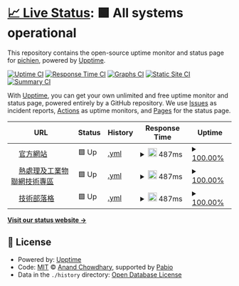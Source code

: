 # [📈 Live Status](https://pichien.github.io/upptime): <!--live status--> **🟩 All systems operational**

This repository contains the open-source uptime monitor and status page for [pichien](https://pichien.github.io/upptime), powered by [Upptime](https://github.com/upptime/upptime).

[![Uptime CI](https://github.com/pichien/upptime/workflows/Uptime%20CI/badge.svg)](https://github.com/pichien/upptime/actions?query=workflow%3A%22Uptime+CI%22)
[![Response Time CI](https://github.com/pichien/upptime/workflows/Response%20Time%20CI/badge.svg)](https://github.com/pichien/upptime/actions?query=workflow%3A%22Response+Time+CI%22)
[![Graphs CI](https://github.com/pichien/upptime/workflows/Graphs%20CI/badge.svg)](https://github.com/pichien/upptime/actions?query=workflow%3A%22Graphs+CI%22)
[![Static Site CI](https://github.com/pichien/upptime/workflows/Static%20Site%20CI/badge.svg)](https://github.com/pichien/upptime/actions?query=workflow%3A%22Static+Site+CI%22)
[![Summary CI](https://github.com/pichien/upptime/workflows/Summary%20CI/badge.svg)](https://github.com/pichien/upptime/actions?query=workflow%3A%22Summary+CI%22)

With [Upptime](https://upptime.js.org), you can get your own unlimited and free uptime monitor and status page, powered entirely by a GitHub repository. We use [Issues](https://github.com/pichien/upptime/issues) as incident reports, [Actions](https://github.com/pichien/upptime/actions) as uptime monitors, and [Pages](https://pichien.github.io/upptime) for the status page.

<!--start: status pages-->
<!-- This summary is generated by Upptime (https://github.com/upptime/upptime) -->
<!-- Do not edit this manually, your changes will be overwritten -->
<!-- prettier-ignore -->
| URL | Status | History | Response Time | Uptime |
| --- | ------ | ------- | ------------- | ------ |
| <img alt="" src="https://icons.duckduckgo.com/ip3/www.wic.tw.ico" height="13"> [官方網站](https://www.wic.tw) | 🟩 Up | [.yml](https://github.com/pichien/upptime/commits/HEAD/history/.yml) | <details><summary><img alt="Response time graph" src="./graphs//response-time-week.png" height="20"> 487ms</summary><br><a href="https://pichien.github.io/upptime/history/"><img alt="Response time 314" src="https://img.shields.io/endpoint?url=https%3A%2F%2Fraw.githubusercontent.com%2Fpichien%2Fupptime%2FHEAD%2Fapi%2F%2Fresponse-time.json"></a><br><a href="https://pichien.github.io/upptime/history/"><img alt="24-hour response time 283" src="https://img.shields.io/endpoint?url=https%3A%2F%2Fraw.githubusercontent.com%2Fpichien%2Fupptime%2FHEAD%2Fapi%2F%2Fresponse-time-day.json"></a><br><a href="https://pichien.github.io/upptime/history/"><img alt="7-day response time 487" src="https://img.shields.io/endpoint?url=https%3A%2F%2Fraw.githubusercontent.com%2Fpichien%2Fupptime%2FHEAD%2Fapi%2F%2Fresponse-time-week.json"></a><br><a href="https://pichien.github.io/upptime/history/"><img alt="30-day response time 336" src="https://img.shields.io/endpoint?url=https%3A%2F%2Fraw.githubusercontent.com%2Fpichien%2Fupptime%2FHEAD%2Fapi%2F%2Fresponse-time-month.json"></a><br><a href="https://pichien.github.io/upptime/history/"><img alt="1-year response time 314" src="https://img.shields.io/endpoint?url=https%3A%2F%2Fraw.githubusercontent.com%2Fpichien%2Fupptime%2FHEAD%2Fapi%2F%2Fresponse-time-year.json"></a></details> | <details><summary><a href="https://pichien.github.io/upptime/history/">100.00%</a></summary><a href="https://pichien.github.io/upptime/history/"><img alt="All-time uptime 100.00%" src="https://img.shields.io/endpoint?url=https%3A%2F%2Fraw.githubusercontent.com%2Fpichien%2Fupptime%2FHEAD%2Fapi%2F%2Fuptime.json"></a><br><a href="https://pichien.github.io/upptime/history/"><img alt="24-hour uptime 100.00%" src="https://img.shields.io/endpoint?url=https%3A%2F%2Fraw.githubusercontent.com%2Fpichien%2Fupptime%2FHEAD%2Fapi%2F%2Fuptime-day.json"></a><br><a href="https://pichien.github.io/upptime/history/"><img alt="7-day uptime 100.00%" src="https://img.shields.io/endpoint?url=https%3A%2F%2Fraw.githubusercontent.com%2Fpichien%2Fupptime%2FHEAD%2Fapi%2F%2Fuptime-week.json"></a><br><a href="https://pichien.github.io/upptime/history/"><img alt="30-day uptime 100.00%" src="https://img.shields.io/endpoint?url=https%3A%2F%2Fraw.githubusercontent.com%2Fpichien%2Fupptime%2FHEAD%2Fapi%2F%2Fuptime-month.json"></a><br><a href="https://pichien.github.io/upptime/history/"><img alt="1-year uptime 100.00%" src="https://img.shields.io/endpoint?url=https%3A%2F%2Fraw.githubusercontent.com%2Fpichien%2Fupptime%2FHEAD%2Fapi%2F%2Fuptime-year.json"></a></details>
| <img alt="" src="https://icons.duckduckgo.com/ip3/wic.sytes.net.ico" height="13"> [熱處理及工業物聯網技術專區](http://wic.sytes.net/iiot.html) | 🟩 Up | [.yml](https://github.com/pichien/upptime/commits/HEAD/history/.yml) | <details><summary><img alt="Response time graph" src="./graphs//response-time-week.png" height="20"> 487ms</summary><br><a href="https://pichien.github.io/upptime/history/"><img alt="Response time 314" src="https://img.shields.io/endpoint?url=https%3A%2F%2Fraw.githubusercontent.com%2Fpichien%2Fupptime%2FHEAD%2Fapi%2F%2Fresponse-time.json"></a><br><a href="https://pichien.github.io/upptime/history/"><img alt="24-hour response time 283" src="https://img.shields.io/endpoint?url=https%3A%2F%2Fraw.githubusercontent.com%2Fpichien%2Fupptime%2FHEAD%2Fapi%2F%2Fresponse-time-day.json"></a><br><a href="https://pichien.github.io/upptime/history/"><img alt="7-day response time 487" src="https://img.shields.io/endpoint?url=https%3A%2F%2Fraw.githubusercontent.com%2Fpichien%2Fupptime%2FHEAD%2Fapi%2F%2Fresponse-time-week.json"></a><br><a href="https://pichien.github.io/upptime/history/"><img alt="30-day response time 336" src="https://img.shields.io/endpoint?url=https%3A%2F%2Fraw.githubusercontent.com%2Fpichien%2Fupptime%2FHEAD%2Fapi%2F%2Fresponse-time-month.json"></a><br><a href="https://pichien.github.io/upptime/history/"><img alt="1-year response time 314" src="https://img.shields.io/endpoint?url=https%3A%2F%2Fraw.githubusercontent.com%2Fpichien%2Fupptime%2FHEAD%2Fapi%2F%2Fresponse-time-year.json"></a></details> | <details><summary><a href="https://pichien.github.io/upptime/history/">100.00%</a></summary><a href="https://pichien.github.io/upptime/history/"><img alt="All-time uptime 100.00%" src="https://img.shields.io/endpoint?url=https%3A%2F%2Fraw.githubusercontent.com%2Fpichien%2Fupptime%2FHEAD%2Fapi%2F%2Fuptime.json"></a><br><a href="https://pichien.github.io/upptime/history/"><img alt="24-hour uptime 100.00%" src="https://img.shields.io/endpoint?url=https%3A%2F%2Fraw.githubusercontent.com%2Fpichien%2Fupptime%2FHEAD%2Fapi%2F%2Fuptime-day.json"></a><br><a href="https://pichien.github.io/upptime/history/"><img alt="7-day uptime 100.00%" src="https://img.shields.io/endpoint?url=https%3A%2F%2Fraw.githubusercontent.com%2Fpichien%2Fupptime%2FHEAD%2Fapi%2F%2Fuptime-week.json"></a><br><a href="https://pichien.github.io/upptime/history/"><img alt="30-day uptime 100.00%" src="https://img.shields.io/endpoint?url=https%3A%2F%2Fraw.githubusercontent.com%2Fpichien%2Fupptime%2FHEAD%2Fapi%2F%2Fuptime-month.json"></a><br><a href="https://pichien.github.io/upptime/history/"><img alt="1-year uptime 100.00%" src="https://img.shields.io/endpoint?url=https%3A%2F%2Fraw.githubusercontent.com%2Fpichien%2Fupptime%2FHEAD%2Fapi%2F%2Fuptime-year.json"></a></details>
| <img alt="" src="https://icons.duckduckgo.com/ip3/wic.tw.ico" height="13"> [技術部落格](https://wic.tw/blog) | 🟩 Up | [.yml](https://github.com/pichien/upptime/commits/HEAD/history/.yml) | <details><summary><img alt="Response time graph" src="./graphs//response-time-week.png" height="20"> 487ms</summary><br><a href="https://pichien.github.io/upptime/history/"><img alt="Response time 314" src="https://img.shields.io/endpoint?url=https%3A%2F%2Fraw.githubusercontent.com%2Fpichien%2Fupptime%2FHEAD%2Fapi%2F%2Fresponse-time.json"></a><br><a href="https://pichien.github.io/upptime/history/"><img alt="24-hour response time 283" src="https://img.shields.io/endpoint?url=https%3A%2F%2Fraw.githubusercontent.com%2Fpichien%2Fupptime%2FHEAD%2Fapi%2F%2Fresponse-time-day.json"></a><br><a href="https://pichien.github.io/upptime/history/"><img alt="7-day response time 487" src="https://img.shields.io/endpoint?url=https%3A%2F%2Fraw.githubusercontent.com%2Fpichien%2Fupptime%2FHEAD%2Fapi%2F%2Fresponse-time-week.json"></a><br><a href="https://pichien.github.io/upptime/history/"><img alt="30-day response time 336" src="https://img.shields.io/endpoint?url=https%3A%2F%2Fraw.githubusercontent.com%2Fpichien%2Fupptime%2FHEAD%2Fapi%2F%2Fresponse-time-month.json"></a><br><a href="https://pichien.github.io/upptime/history/"><img alt="1-year response time 314" src="https://img.shields.io/endpoint?url=https%3A%2F%2Fraw.githubusercontent.com%2Fpichien%2Fupptime%2FHEAD%2Fapi%2F%2Fresponse-time-year.json"></a></details> | <details><summary><a href="https://pichien.github.io/upptime/history/">100.00%</a></summary><a href="https://pichien.github.io/upptime/history/"><img alt="All-time uptime 100.00%" src="https://img.shields.io/endpoint?url=https%3A%2F%2Fraw.githubusercontent.com%2Fpichien%2Fupptime%2FHEAD%2Fapi%2F%2Fuptime.json"></a><br><a href="https://pichien.github.io/upptime/history/"><img alt="24-hour uptime 100.00%" src="https://img.shields.io/endpoint?url=https%3A%2F%2Fraw.githubusercontent.com%2Fpichien%2Fupptime%2FHEAD%2Fapi%2F%2Fuptime-day.json"></a><br><a href="https://pichien.github.io/upptime/history/"><img alt="7-day uptime 100.00%" src="https://img.shields.io/endpoint?url=https%3A%2F%2Fraw.githubusercontent.com%2Fpichien%2Fupptime%2FHEAD%2Fapi%2F%2Fuptime-week.json"></a><br><a href="https://pichien.github.io/upptime/history/"><img alt="30-day uptime 100.00%" src="https://img.shields.io/endpoint?url=https%3A%2F%2Fraw.githubusercontent.com%2Fpichien%2Fupptime%2FHEAD%2Fapi%2F%2Fuptime-month.json"></a><br><a href="https://pichien.github.io/upptime/history/"><img alt="1-year uptime 100.00%" src="https://img.shields.io/endpoint?url=https%3A%2F%2Fraw.githubusercontent.com%2Fpichien%2Fupptime%2FHEAD%2Fapi%2F%2Fuptime-year.json"></a></details>

<!--end: status pages-->

[**Visit our status website →**](https://pichien.github.io/upptime)

## 📄 License

- Powered by: [Upptime](https://github.com/upptime/upptime)
- Code: [MIT](./LICENSE) © [Anand Chowdhary](https://anandchowdhary.com), supported by [Pabio](https://pabio.com)
- Data in the `./history` directory: [Open Database License](https://opendatacommons.org/licenses/odbl/1-0/)
